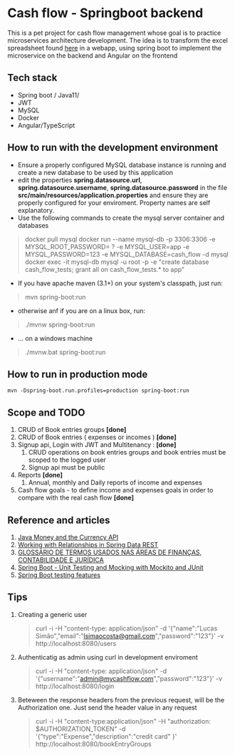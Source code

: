 # Cash flow - Springboot backend 
This is a pet project for cash flow management whose goal is to practice microservices architecture development.
The idea is to transform the excel spreadsheet found [here](https://luz.vc/planilhas-empresariais/planilha-de-fluxo-de-caixa-excel) 
in a webapp, using spring boot to implement the microservice on the backend and Angular on the frontend

## Tech stack
- Spring boot / Java11/
- JWT
- MySQL
- Docker
- Angular/TypeScript 


## How to run with the development environment

- Ensure a properly configured MySQL database instance is running and create a new database to be used by this application  
- edit the properties __spring.datasource.url__, __spring.datasource.username__, __spring.datasource.password__ in the file  **src/main/resources/application.properties** and ensure they are properly configured for your enviroment. Property names are self explanatory.
- Use the following commands to create the mysql server container and databases
> docker pull mysql
> docker run --name mysql-db -p 3306:3306 -e MYSQL_ROOT_PASSWORD= ? -e MYSQL_USER=app -e MYSQL_PASSWORD=123 -e MYSQL_DATABASE=cash_flow -d mysql
> docker exec -it mysql-db mysql -u root -p -e "create database cash_flow_tests; grant all on cash_flow_tests.* to app"
- If you have apache maven (3.1+) on your system's classpath, just run:
> mvn spring-boot:run 
- otherwise anf if you are on a linux box, run:
> ./mvnw spring-boot:run
- ... on a windows machine
> ./mvnw.bat spring-boot:run


## How to run in production mode
	mvn -Dspring-boot.run.profiles=production spring-boot:run

## Scope and TODO
1. CRUD of Book entries groups **[done]**
2. CRUD of Book entries ( expenses or incomes ) **[done]**
3. Signup api, Login with JWT and Multitenancy : **[done]**
   1. CRUD operations on book entries groups and book entries must be scoped to the logged user 
   2. Signup api must be public
4. Reports **[done]**
   1. Annual, monthly and Daily reports of income and expenses
6.  Cash flow goals - to define income and expenses goals in order to compare with the real cash flow **[done]**


## Reference and articles ##
1. [Java Money and the Currency API](https://www.baeldung.com/java-money-and-currency)
2. [Working with Relationships in Spring Data REST](https://www.baeldung.com/spring-data-rest-relationships)
3. [GLOSSÁRIO DE TERMOS USADOS NAS ÁREAS DE FINANÇAS, CONTABILIDADE E JURÍDICA ](https://www.sk.com.br/sk-fcj.html)
4. [Spring Boot - Unit Testing and Mocking with Mockito and JUnit](http://www.springboottutorial.com/spring-boot-unit-testing-and-mocking-with-mockito-and-junit)
5. [Spring Boot testing features](https://docs.spring.io/spring-boot/docs/current/reference/html/boot-features-testing.html)


## Tips
1. Creating a generic user
   > curl -i -H "content-type: application/json" -d '{"name":"Lucas Simão","email":"lsimaocosta@gmail.com","password":"123"}'  -v http://localhost:8080/users
2. Authenticatig as admin using curl in development enviroment
   > curl -i -H "content-type: application/json" -d '{"username":"admin@mycashflow.com","password":"123"}'  -v http://localhost:8080/login
3. Beteween the response headers from the previous request, will be the Authorization one. Just send the header value in any request
   > curl -i -H "content-type:application/json" -H "authorization: $AUTHORIZATION_TOKEN" -d '{"type":"Expense","description":"credit card" }'  http://localhost:8080/bookEntryGroups